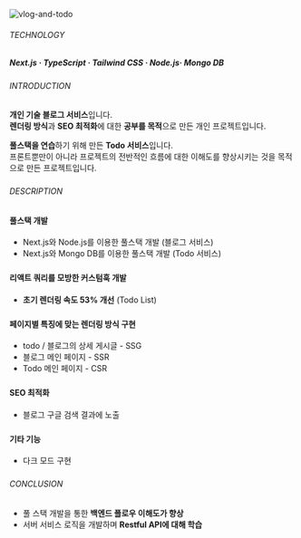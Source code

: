 ![vlog-and-todo](https://github.com/jhchoi1182/portfolio/assets/116577489/70ed7fdb-ea95-42d1-ab02-091e3a961e05)

###### TECHNOLOGY

##### Next.js · TypeScript · Tailwind CSS · Node.js· Mongo DB

###

###### INTRODUCTION

**개인 기술 블로그 서비스**입니다.  
**렌더링 방식**과 **SEO 최적화**에 대한 **공부를 목적**으로 만든 개인 프로젝트입니다.

**풀스택을 연습**하기 위해 만든 **Todo 서비스**입니다.  
프론트뿐만이 아니라 프로젝트의 전반적인 흐름에 대한 이해도를 향상시키는 것을 목적으로 만든 프로젝트입니다.

###

###### DESCRIPTION

#### 풀스택 개발

- Next.js와 Node.js를 이용한 풀스택 개발 (블로그 서비스)
- Next.js와 Mongo DB를 이용한 풀스택 개발 (Todo 서비스)

###

#### 리액트 쿼리를 모방한 커스텀훅 개발

- **초기 렌더링 속도 53% 개선** (Todo List)

###

#### 페이지별 특징에 맞는 렌더링 방식 구현

- todo / 블로그의 상세 게시글 - SSG
- 블로그 메인 페이지 - SSR
- Todo 메인 페이지 - CSR

###

#### SEO 최적화

- 블로그 구글 검색 결과에 노출

###

#### 기타 기능

- 다크 모드 구현

###

###### CONCLUSION

- 풀 스택 개발을 통한 **백엔드 플로우 이해도가 향상**
- 서버 서비스 로직을 개발하며 **Restful API에 대해 학습**

